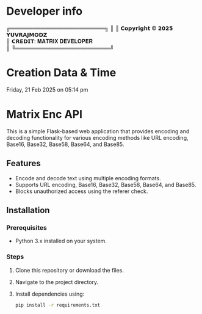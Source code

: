 # Developer info

╔═════════════════════════╗
║
║ 𝗖𝗼𝗽𝘆𝗿𝗶𝗴𝗵𝘁 © 𝟮𝟬𝟮𝟱 𝗬𝗨𝗩𝗥𝗔𝗝𝗠𝗢𝗗𝗭     
║  𝗖𝗥𝗘𝗗𝗜𝗧: 𝐌𝐀𝐓𝐑𝐈𝐗 𝐃𝐄𝐕𝐄𝐋𝐎𝐏𝐄𝐑      
║                            ╚═════════════════════════╝

# Creation Data & Time

Friday, 21 Feb 2025 on 05:14 pm

# Matrix Enc API

This is a simple Flask-based web application that provides encoding and decoding functionality for various encoding methods like URL encoding, Base16, Base32, Base58, Base64, and Base85.

## Features
- Encode and decode text using multiple encoding formats.
- Supports URL encoding, Base16, Base32, Base58, Base64, and Base85.
- Blocks unauthorized access using the referer check.

## Installation

### Prerequisites
- Python 3.x installed on your system.

### Steps
1. Clone this repository or download the files.
2. Navigate to the project directory.
3. Install dependencies using:

   ```sh
   pip install -r requirements.txt
